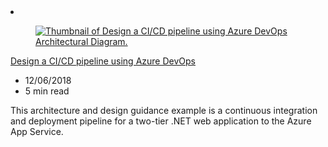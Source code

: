 <!-- This file is automatically generated by build/architectures/build_index.py. Any updates will be lost. -->

<!-- markdownlint-disable MD033 -->

<li class="grid-item item-column" data-categories="Developer Tools DevOps Web Featured ">
<article class="card">
    <div class="card-header has-margin-bottom-none" aria-hidden="true">
        <figure class="image diagram has-height-175 has-overflow-hidden level">
            <a href="/azure/architecture/example-scenario/apps/devops-dotnet-webapp"><img src="/azure/architecture/browse/thumbs/devops-dotnet-webapp.png" class="diagram" alt="Thumbnail of Design a CI/CD pipeline using Azure DevOps Architectural Diagram." data-linktype="relative-path"></a>
        </figure>
    </div>
    <div class="card-content">
        <a class="card-content-title has-margin-top-none" href="/azure/architecture/example-scenario/apps/devops-dotnet-webapp">
            <p>Design a CI/CD pipeline using Azure DevOps</p>
        </a>
        <ul class="card-content-metadata">
            <li>12/06/2018</li>
            <li>5 min read</li>
        </ul>
        <p class="card-content-description">This architecture and design guidance example is a continuous integration and deployment pipeline for a two-tier .NET web application to the Azure App Service.</p>
        <div class="bottom-to-top-fade is-hidden-mobile"></div>
    </div>
</article>
</li>
